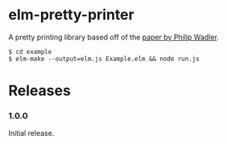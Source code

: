 # elm-pretty-printer

A pretty printing library based off of the [paper by Philip Wadler](https://homepages.inf.ed.ac.uk/wadler/papers/prettier/prettier.pdf).

```
$ cd example
$ elm-make --output=elm.js Example.elm && node run.js
```


# Releases
### 1.0.0

Initial release.

